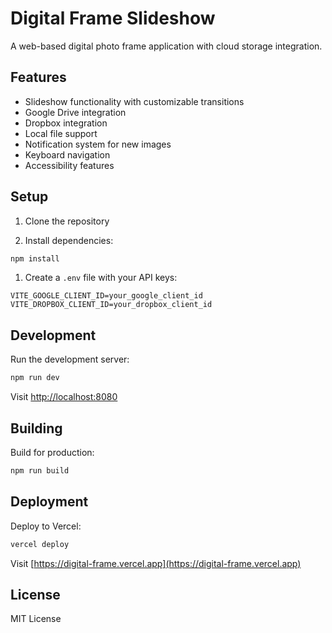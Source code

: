 # Digital Frame Slideshow

A web-based digital photo frame application with cloud storage integration.

## Features

- Slideshow functionality with customizable transitions
- Google Drive integration
- Dropbox integration
- Local file support
- Notification system for new images
- Keyboard navigation
- Accessibility features

## Setup

1. Clone the repository

2. Install dependencies:

```bash
npm install
```

1. Create a `.env` file with your API keys:

```env
VITE_GOOGLE_CLIENT_ID=your_google_client_id
VITE_DROPBOX_CLIENT_ID=your_dropbox_client_id
```

## Development

Run the development server:

```bash
npm run dev
```

Visit [http://localhost:8080](http://localhost:8080)

## Building

Build for production:

```bash
npm run build
```

## Deployment

Deploy to Vercel:

```bash
vercel deploy
```

Visit [https://digital-frame.vercel.app](https://digital-frame.vercel.app)

## License

MIT License
